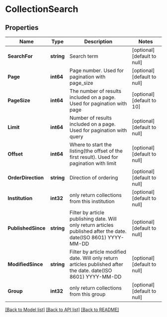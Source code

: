 # CollectionSearch

## Properties
Name | Type | Description | Notes
------------ | ------------- | ------------- | -------------
**SearchFor** | **string** | Search term | [optional] [default to null]
**Page** | **int64** | Page number. Used for pagination with page_size | [optional] [default to null]
**PageSize** | **int64** | The number of results included on a page. Used for pagination with page | [optional] [default to 10]
**Limit** | **int64** | Number of results included on a page. Used for pagination with query | [optional] [default to null]
**Offset** | **int64** | Where to start the listing(the offset of the first result). Used for pagination with limit | [optional] [default to null]
**OrderDirection** | **string** | Direction of ordering | [optional] [default to null]
**Institution** | **int32** | only return collections from this institution | [optional] [default to null]
**PublishedSince** | **string** | Filter by article publishing date. Will only return articles published after the date. date(ISO 8601) YYYY-MM-DD | [optional] [default to null]
**ModifiedSince** | **string** | Filter by article modified date. Will only return articles published after the date. date(ISO 8601) YYYY-MM-DD | [optional] [default to null]
**Group** | **int32** | only return collections from this group | [optional] [default to null]

[[Back to Model list]](../README.md#documentation-for-models) [[Back to API list]](../README.md#documentation-for-api-endpoints) [[Back to README]](../README.md)


